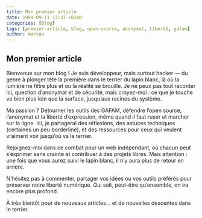 ```yaml
---
title: Mon premier article
date: 1999-09-11 13:37 +0100
categories: [Blog]
tags: [premier-article, blog, open-source, anonymat, liberté, gafam]
author: marvax
---
```


## Mon premier article

Bienvenue sur mon blog ! Je suis développeur, mais surtout hacker — du genre à plonger tête la première dans le terrier du lapin blanc, là où la lumière ne filtre plus et où la réalité se brouille. Je ne peux pas tout raconter ici, question d’anonymat et de sécurité, mais croyez-moi : ce que je touche va bien plus loin que la surface, jusqu’aux racines du système.

Ma passion ? Détourner les outils des GAFAM, défendre l’open source, l’anonymat et la liberté d’expression, même quand il faut ruser et marcher sur la ligne. Ici, je partagerai des réflexions, des astuces techniques (certaines un peu borderline), et des ressources pour ceux qui veulent vraiment voir jusqu’où va le terrier.

Rejoignez-moi dans ce combat pour un web indépendant, où chacun peut s’exprimer sans crainte et contribuer à des projets libres. Mais attention : une fois que vous aurez suivi le lapin blanc, il n’y aura plus de retour en arrière.

N’hésitez pas à commenter, partager vos idées ou vos outils préférés pour préserver notre liberté numérique. Qui sait, peut-être qu’ensemble, on ira encore plus profond.

À très bientôt pour de nouveaux articles… et de nouvelles descentes dans le terrier.
